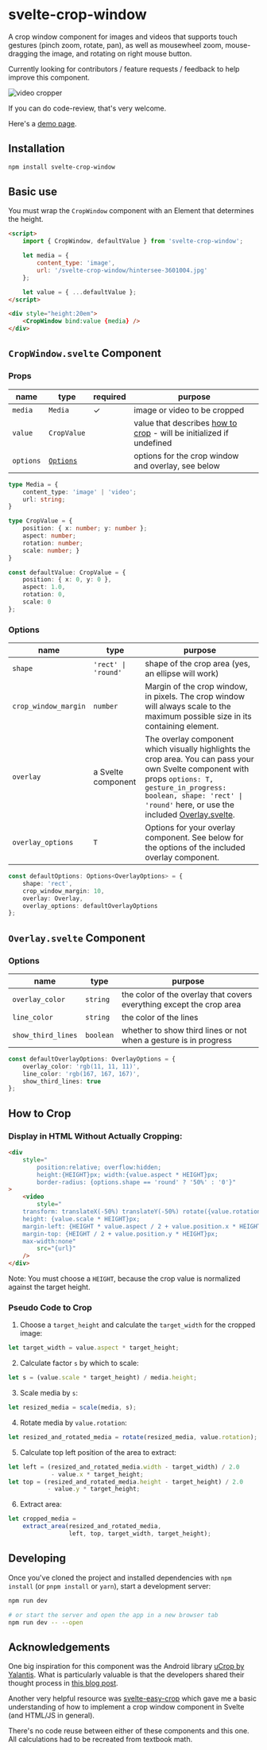 # svelte-crop-window

A crop window component for images and videos that supports touch gestures (pinch zoom, rotate, pan), as well as mousewheel zoom, mouse-dragging the image, and rotating on right mouse button.

Currently looking for contributors / feature requests / feedback to help improve this component.

![video cropper](/static/videocrop.gif)

If you can do code-review, that's very welcome.

Here's a [demo page](https://sabine.github.io/svelte-crop-window/).

## Installation

```bash
npm install svelte-crop-window
```

## Basic use

You must wrap the `CropWindow` component with an Element that determines the height.
```html
<script>
    import { CropWindow, defaultValue } from 'svelte-crop-window';

    let media = {
        content_type: 'image',
        url: '/svelte-crop-window/hintersee-3601004.jpg'
    };

    let value = { ...defaultValue };
</script>

<div style="height:20em">
    <CropWindow bind:value {media} />
</div>
```

## `CropWindow.svelte` Component

### Props

| name      | type                                                                    | required | purpose                                                                                      |
| --------- | ----------------------------------------------------------------------- | -------- | -------------------------------------------------------------------------------------------- |
| `media`   | `Media`                     | ✓        | image or video to be cropped                                                                 |
| `value`   | `CropValue` |          | value that describes [how to crop](https://github.com/sabine/svelte-crop-window#how-to-crop) - will be initialized if undefined |
| `options` | [`Options`](https://github.com/sabine/svelte-crop-window#options)                                                               |          | options for the crop window and overlay, see below                                           |

```typescript
type Media = {
    content_type: 'image' | 'video';
    url: string;
}

type CropValue = {
    position: { x: number; y: number };
    aspect: number;
    rotation: number;
    scale: number; }
}

const defaultValue: CropValue = {
    position: { x: 0, y: 0 },
    aspect: 1.0,
    rotation: 0,
    scale: 0
};
```

### Options

| name                 | type                | purpose                                                                                                                                                                                                                                                            |
| -------------------- | ------------------- | ------------------------------------------------------------------------------------------------------------------------------------------------------------------------------------------------------------------------------------------------------------------ |
| `shape`              | `'rect' \| 'round'` | shape of the crop area (yes, an ellipse will work)                                                                                                                                                                                                                                             |
| `crop_window_margin` | `number`            | Margin of the crop window, in pixels. The crop window will always scale to the maximum possible size in its containing element.                                                                                                                                    |
| `overlay`            | a Svelte component  | The overlay component which visually highlights the crop area. You can pass your own Svelte component with props `options: T, gesture_in_progress: boolean, shape: 'rect' \| 'round'` here, or use the included [Overlay.svelte](/src/lib/overlay/Overlay.svelte). |
| `overlay_options`    | `T`                 | Options for your overlay component. See below for the options of the included overlay component.                                                                                                                                                                   |

```typescript
const defaultOptions: Options<OverlayOptions> = {
    shape: 'rect',
    crop_window_margin: 10,
    overlay: Overlay,
    overlay_options: defaultOverlayOptions
};
```

## `Overlay.svelte` Component

### Options

| name               | type      | purpose                                                              |
| ------------------ | --------- | -------------------------------------------------------------------- |
| `overlay_color`    | `string`  | the color of the overlay that covers everything except the crop area |
| `line_color`       | `string`  | the color of the lines                                               |
| `show_third_lines` | `boolean` | whether to show third lines or not when a gesture is in progress     |

```typescript
const defaultOverlayOptions: OverlayOptions = {
    overlay_color: 'rgb(11, 11, 11)',
    line_color: 'rgb(167, 167, 167)',
    show_third_lines: true
};
```

## How to Crop

### Display in HTML Without Actually Cropping:

```html
<div
    style="
        position:relative; overflow:hidden;
        height:{HEIGHT}px; width:{value.aspect * HEIGHT}px;
        border-radius: {options.shape == 'round' ? '50%' : '0'}"
>
    <video
        style="
    transform: translateX(-50%) translateY(-50%) rotate({value.rotation}deg);
    height: {value.scale * HEIGHT}px;
    margin-left: {HEIGHT * value.aspect / 2 + value.position.x * HEIGHT}px;
    margin-top: {HEIGHT / 2 + value.position.y * HEIGHT}px;
    max-width:none"
        src="{url}"
    />
</div>
```

Note: You must choose a `HEIGHT`, because the crop value is normalized against the target height.

### Pseudo Code to Crop

1. Choose a `target_height` and calculate the `target_width` for the cropped image:

```javascript
let target_width = value.aspect * target_height;
```

2. Calculate factor `s` by which to scale:

```javascript
let s = (value.scale * target_height) / media.height;
```

3. Scale media by `s`:

```javascript
let resized_media = scale(media, s);
```

4. Rotate media by `value.rotation`:

```javascript
let resized_and_rotated_media = rotate(resized_media, value.rotation);
```

5. Calculate top left position of the area to extract:

```javascript
let left = (resized_and_rotated_media.width - target_width) / 2.0 
            - value.x * target_height;
let top = (resized_and_rotated_media.height - target_height) / 2.0
           - value.y * target_height;
```

6. Extract area:

```javascript
let cropped_media =
    extract_area(resized_and_rotated_media,
                 left, top, target_width, target_height);
```

## Developing

Once you've cloned the project and installed dependencies with `npm install` (or `pnpm install` or `yarn`), start a development server:

```bash
npm run dev

# or start the server and open the app in a new browser tab
npm run dev -- --open
```

## Acknowledgements

One big inspiration for this component was the Android library
[uCrop by Yalantis](https://github.com/Yalantis/uCrop). What is particularly
valuable is that the developers shared their thought process in
[this blog post](https://yalantis.com/blog/how-we-created-ucrop-our-own-image-cropping-library-for-android/).

Another very helpful resource was [svelte-easy-crop](https://www.npmjs.com/package/svelte-easy-crop)
which gave me a basic understanding of how to implement a crop window component in Svelte
(and HTML/JS in general).

There's no code reuse between either of these components and this one. All
calculations had to be recreated from textbook math.
